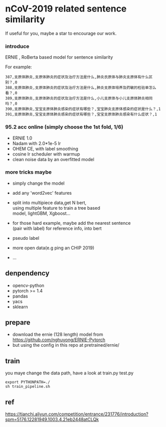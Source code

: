 # nCoV-2019 related sentence similarity
If useful for you, maybe a star to encourage our work.
### introduce
ERNIE , RoBerta based model for sentence similarity

For example: 
 ```
387,支原体肺炎,支原体肺炎的症状及治疗方法是什么,肺炎衣原体与肺炎支原体有什么区别？,0
388,支原体肺炎,支原体肺炎的症状及治疗方法是什么,肺炎支原体培养及药敏的检验单怎么看？,0
389,支原体肺炎,支原体肺炎的症状及治疗方法是什么,小儿支原体与小儿支原体肺炎相同吗？,0
390,支原体肺炎,宝宝支原体肺炎感染的症状有哪些？,宝宝肺炎支原体感染的症状是什么？,1
391,支原体肺炎,宝宝支原体肺炎感染的症状有哪些？,宝宝支原体肺炎感染有什么症状？,1
```

### 95.2 acc online (simply choose the 1st fold, 1/6)
 - ERNIE 1.0
 - Nadam with 2.0*1e-5 lr
 - OHEM CE, with label smoothing
 - cosine lr scheduler with warmup
 - clean noise data by an overfitted model
 
### more tricks maybe 
 - simply change the model
 - add any 'word2vec' features
 - split into multipiece data,get N bert,<br/>
   using multiple  feature to train a tree based<br/>
   model, lightGBM, Xgboost...
 - for those hard example, maybe add the nearest sentence<br>
   (pair with label) for reference info, into bert
 - pseudo label
 
 - more open data(e.g  ping an CHIP 2019)
 
 - ...
 
## denpendency
 - opencv-python
 - pytorch >= 1.4
 - pandas
 - yacs
 - sklearn
 
## prepare
 - download the ernie (128 length) model from  https://github.com/nghuyong/ERNIE-Pytorch
 - but using the config in this repo at pretrained/ernie/
 
## train 
you maye change the data path, have a look at train.py test.py
```
export PYTHONPATH=./
sh train_pipeline.sh
```

## ref 
https://tianchi.aliyun.com/competition/entrance/231776/introduction?spm=5176.12281949.1003.4.21eb2448atCLQk